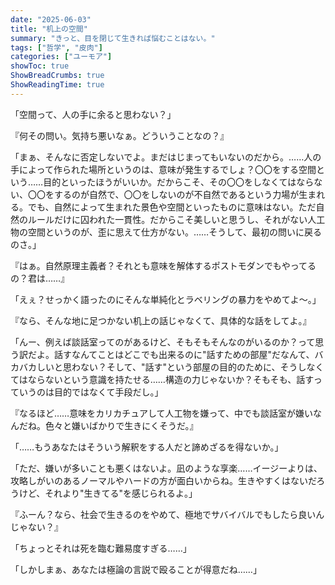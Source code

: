 ```yaml
---
date: "2025-06-03"
title: "机上の空間"
summary: "きっと、目を閉じて生きれば悩むことはない。"
tags: ["哲学", "皮肉"]
categories: ["ユーモア"]
showToc: true
ShowBreadCrumbs: true
ShowReadingTime: true
---
```


「空間って、人の手に余ると思わない？」

『何その問い。気持ち悪いなぁ。どういうことなの？』

「まぁ、そんなに否定しないでよ。まだはじまってもいないのだから。……人の手によって作られた場所というのは、意味が発生するでしょ？〇〇をする空間という……目的といったほうがいいか。だからこそ、その〇〇をしなくてはならない、〇〇をするのが自然で、〇〇をしないのが不自然であるという力場が生まれる。でも、自然によって生まれた景色や空間といったものに意味はない。ただ自然のルールだけに囚われた一貫性。だからこそ美しいと思うし、それがない人工物の空間というのが、歪に思えて仕方がない。……そうして、最初の問いに戻るのさ。」

『はぁ。自然原理主義者？それとも意味を解体するポストモダンでもやってるの？君は……』

「えぇ？せっかく語ったのにそんな単純化とラベリングの暴力をやめてよ〜。」

『なら、そんな地に足つかない机上の話じゃなくて、具体的な話をしてよ。』

「んー、例えば談話室ってのがあるけど、そもそもそんなのがいるのか？って思う訳だよ。話すなんてことはどこでも出来るのに"話すための部屋"だなんて、バカバカしいと思わない？そして、"話す"という部屋の目的のために、そうしなくてはならないという意識を持たせる……構造の力じゃないか？そもそも、話すっていうのは目的ではなくて手段だし。」

『なるほど……意味をカリカチュアして人工物を嫌って、中でも談話室が嫌いなんだね。色々と嫌いばかりで生きにくそうだ。』

「……もうあなたはそういう解釈をする人だと諦めざるを得ないか。」

「ただ、嫌いが多いことも悪くはないよ。凪のような享楽……イージーよりは、攻略しがいのあるノーマルやハードの方が面白いからね。生きやすくはないだろうけど、それより"生きてる"を感じられるよ。」

『ふーん？なら、社会で生きるのをやめて、極地でサバイバルでもしたら良いんじゃない？』

「ちょっとそれは死を臨む難易度すぎる……」

「しかしまぁ、あなたは極論の言説で殴ることが得意だね……」